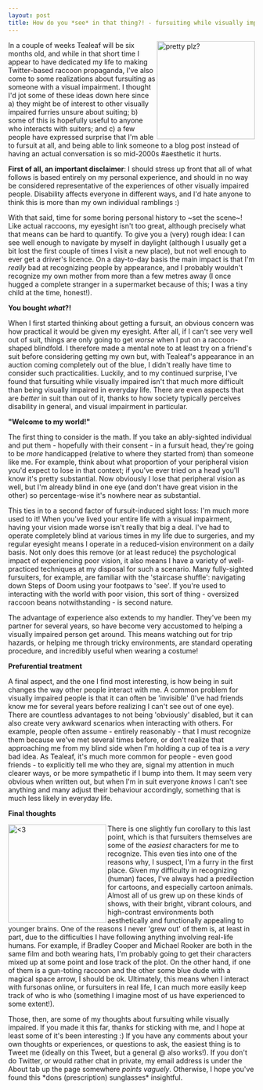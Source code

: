 ```yaml
---
layout: post
title: How do you *see* in that thing?! - fursuiting while visually impaired
---
```


<img align="right" alt="pretty plz?" src="http://gdurl.com/WM_w" width="200"/>

In a couple of weeks Tealeaf will be six months old, and while in that short time I appear to have dedicated my life to making Twitter-based raccoon propaganda, I've also come to some realizations about fursuiting as someone with a visual impairment. I thought I'd jot some of these ideas down here since a) they might be of interest to other visually impaired furries unsure about suiting; b) some of this is hopefully useful to anyone who interacts with suiters; and c) a few people have expressed surprise that I'm able to fursuit at all, and being able to link someone to a blog post instead of having an actual conversation is so mid-2000s #aesthetic it hurts.

**First of all, an important disclaimer**: I should stress up front that all of what follows is based entirely on my personal experience, and should in no way be considered representative of the experiences of other visually impaired people. Disability affects everyone in different ways, and I'd hate anyone to think this is more than my own individual ramblings :)

With that said, time for some boring personal history to ~set the scene~! Like actual raccoons, my eyesight isn't too great, although precisely what that means can be hard to quantify. To give you a (very) rough idea: I can see well enough to navigate by myself in daylight (although I usually get a bit lost the first couple of times I visit a new place), but not well enough to ever get a driver's licence. On a day-to-day basis the main impact is that I'm *really* bad at recognizing people by appearance, and I probably wouldn't recognize my own mother from more than a few metres away (I once hugged a complete stranger in a supermarket because of this; I was a tiny child at the time, honest!).

**You bought *what*?!**

When I first started thinking about getting a fursuit, an obvious concern was how practical it would be given my eyesight. After all, if I can't see very well out of suit, things are only going to get *worse* when I put on a raccoon-shaped blindfold. I therefore made a mental note to at least try on a friend's suit before considering getting my own but, with Tealeaf's appearance in an auction coming completely out of the blue, I didn't really have time to consider such practicalities. Luckily, and to my continued surprise, I've found that fursuiting while visually impaired isn't that much more difficult than being visually impaired in everyday life. There are even aspects that are *better* in suit than out of it, thanks to how society typically perceives disability in general, and visual impairment in particular.

**"Welcome to my world!"**

The first thing to consider is the math. If you take an ably-sighted individual and put them - hopefully with their consent - in a fursuit head, they're going to be *more* handicapped (relative to where they started from) than someone like me. For example, think about what proportion of your peripheral vision you'd expect to lose in that context; if you've ever tried on a head you'll know it's pretty substantial. Now obviously I lose that peripheral vision as well, but I'm already blind in one eye (and don't have great vision in the other) so percentage-wise it's nowhere near as substantial.

This ties in to a second factor of fursuit-induced sight loss: I'm much more used to it! When you've lived your entire life with a visual impairment, having your vision made worse isn't really that big a deal. I've had to operate completely blind at various times in my life due to surgeries, and my regular eyesight means I operate in a reduced-vision environment on a daily basis. Not only does this remove (or at least reduce) the psychological impact of experiencing poor vision, it also means I have a variety of well-practiced techniques at my disposal for such a scenario. Many fully-sighted fursuiters, for example, are familiar with the 'staircase shuffle': navigating down Steps of Doom using your footpaws to 'see'. If you're used to interacting with the world with poor vision, this sort of thing - oversized raccoon beans notwithstanding - is second nature.

The advantage of experience also extends to my handler. They've been my partner for several years, so have become very accustomed to helping a visually impaired person get around. This means watching out for trip hazards, or helping me through tricky environments, are standard operating procedure, and incredibly useful when wearing a costume!

**Prefurential treatment**

A final aspect, and the one I find most interesting, is how being in suit changes the way other people interact with me. A common problem for visually impaired people is that it can often be 'invisible' (I've had friends know me for several years before realizing I can't see out of one eye). There are countless advantages to not being 'obviously' disabled, but it can also create very awkward scenarios when interacting with others. For example, people often assume - entirely reasonably - that I must recognize them because we've met several times before, or don't realize that approaching me from my blind side when I'm holding a cup of tea is a *very* bad idea. As Tealeaf, it's much more common for people - even good friends - to explicitly tell me who they are, signal my attention in much clearer ways, or be more sympathetic if I bump into them. It may seem very obvious when written out, but when I'm in suit everyone *knows* I can't see anything and many adjust their behaviour accordingly, something that is much less likely in everyday life.

**Final thoughts**

<img align="left" alt="<3" src="http://gdurl.com/INTK" width="200"/>

There is one slightly fun corollary to this last point, which is that fursuiters themselves are some of the *easiest* characters for me to recognize. This even ties into one of the reasons why, I suspect, I'm a furry in the first place. Given my difficulty in recognizing (human) faces, I've always had a predilection for cartoons, and especially cartoon animals. Almost all of us grew up on these kinds of shows, with their bright, vibrant colours, and high-contrast environments both aesthetically and functionally appealing to younger brains. One of the reasons I never 'grew out' of them is, at least in part, due to the difficulties I have following anything involving real-life humans. For example, if Bradley Cooper and Michael Rooker are both in the same film and both wearing hats, I'm probably going to get their characters mixed up at some point and lose track of the plot. On the other hand, if one of them is a gun-toting raccoon and the other some blue dude with a magical space arrow, I should be ok. Ultimately, this means when I interact with fursonas online, or fursuiters in real life, I can much more easily keep track of who is who (something I imagine most of us have experienced to some extent!).

Those, then, are some of my thoughts about fursuiting while visually impaired. If you made it this far, thanks for sticking with me, and I hope at least some of it's been interesting :) If you have any comments about your own thoughts or experiences, or questions to ask, the easiest thing is to Tweet me (ideally on this Tweet, but a general @ also works!). If you don't do Twitter, or would rather chat in private, my email address is under the About tab up the page somewhere *points vaguely*. Otherwise, I hope you've found this \*dons (prescription) sunglasses\* insightful.
